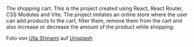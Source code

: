 The shopping cart. This is the project created using React, React Router, CSS Modules and Vite. The project imitates an online store where the user can add products to the cart, filter them, remove them from the cart and also increase or decrease the amount of the product while shopping. 




Foto von <a href="https://unsplash.com/de/@ullashinami?utm_content=creditCopyText&utm_medium=referral&utm_source=unsplash">Ulla Shinami</a> auf <a href="https://unsplash.com/de/fotos/frau-im-grunen-langarmhemd-mit-brauner-sonnenbrille-iMvS-ft_xK4?utm_content=creditCopyText&utm_medium=referral&utm_source=unsplash">Unsplash</a>
      